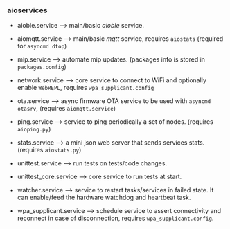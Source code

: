 
### aioservices


- aioble.service --> main/basic *aioble* service.  

- aiomqtt.service --> main/basic *mqtt* service, requires `aiostats` (required for `asyncmd dtop`)

- mip.service --> automate mip updates. (packages info is stored in `packages.config`)

- network.service --> core service to connect to WiFi and optionally enable `WebREPL`, requires `wpa_supplicant.config`

- ota.service --> async firmware OTA service to be used with `asyncmd otasrv`, (requires `aiomqtt.service`)

- ping.service --> service to ping periodically a set of nodes. (requires `aioping.py`)

- stats.service --> a mini json web server that sends services stats. (requires `aiostats.py`)

- unittest.service --> run tests on tests/code changes.

- unittest_core.service --> core service to run tests at start.

- watcher.service --> service to restart tasks/services in failed state. It can enable/feed the hardware watchdog and heartbeat task. 

- wpa_supplicant.service --> schedule service to assert connectivity and reconnect in case of disconnection, requires `wpa_supplicant.config`.

